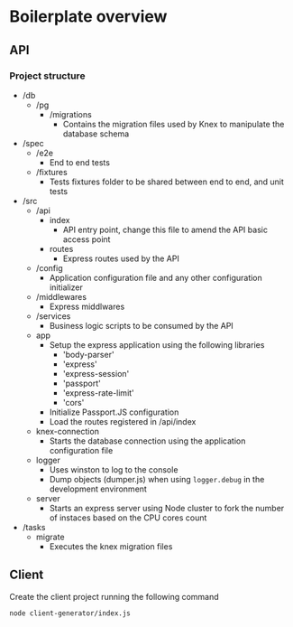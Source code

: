 # Boilerplate overview

## API

### Project structure

* /db
    * /pg
        * /migrations
            * Contains the migration files used by Knex to manipulate the database schema
* /spec
    * /e2e
        * End to end tests
    * /fixtures
        * Tests fixtures folder to be shared between end to end, and unit tests
* /src
    * /api
        * index
            * API entry point, change this file to amend the API basic access point
        * routes
            * Express routes used by the API
    * /config
        * Application configuration file and any other configuration initializer
    * /middlewares
        * Express middlwares
    * /services
        * Business logic scripts to be consumed by the API
    * app
        * Setup the express application using the following libraries
            * 'body-parser'
            * 'express'
            * 'express-session'
            * 'passport'
            * 'express-rate-limit'
            * 'cors'
        * Initialize Passport.JS configuration
        * Load the routes registered in /api/index
    * knex-connection
        * Starts the database connection using the application configuration file
    * logger
        * Uses winston to log to the console 
        * Dump objects (dumper.js) when using `logger.debug` in the development environment
    * server
        * Starts an express server using Node cluster to fork the number of instaces based on the CPU cores count
* /tasks
    * migrate
        * Executes the knex migration files
  

## Client

Create the client project running the following command

```
node client-generator/index.js
```

